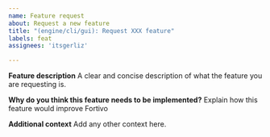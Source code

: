 ```yaml
---
name: Feature request
about: Request a new feature
title: "(engine/cli/gui): Request XXX feature"
labels: feat
assignees: 'itsgerliz'

---
```


**Feature description**
A clear and concise description of what the feature you are requesting is.

**Why do you think this feature needs to be implemented?**
Explain how this feature would improve Fortivo

**Additional context**
Add any other context here.
